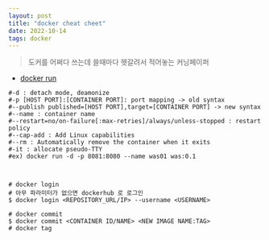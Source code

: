 ```yaml
---
layout: post
title: "docker cheat cheet"
date: 2022-10-14
tags: docker
---
```


> 도커를 어쩌다 쓰는데 쓸때마다 헷갈려서 적어놓는 커닝페이퍼

* [docker run](https://docs.docker.com/engine/reference/commandline/run/)

``` shell
#-d : detach mode, deamonize
#-p [HOST PORT]:[CONTAINER PORT]: port mapping -> old syntax
#--publish published=[HOST PORT],target=[CONTAINER PORT] -> new syntax
#--name : container name
#--restart=no/on-failure[:max-retries]/always/unless-stopped : restart policy
#--cap-add : Add Linux capabilities
#--rm : Automatically remove the container when it exits
#-it : allocate pseudo-TTY
#ex) docker run -d -p 8081:8080 --name was01 was:0.1



# docker login
# 아무 파라미터가 없으면 dockerhub 로 로그인
$ docker login <REPOSITORY_URL/IP> --username <USERNAME>

# docker commit
$ docker commit <CONTAINER ID/NAME> <NEW IMAGE NAME:TAG>
# docker tag
```